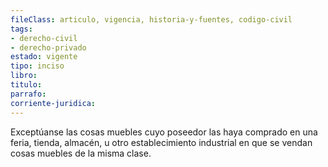 ```yaml
---
fileClass: articulo, vigencia, historia-y-fuentes, codigo-civil
tags:
- derecho-civil
- derecho-privado
estado: vigente
tipo: inciso
libro:
titulo:
parrafo:
corriente-juridica:
---
```

Exceptúanse las cosas muebles cuyo poseedor las haya comprado en una feria, tienda, almacén, u otro establecimiento industrial en que se vendan cosas muebles de la misma clase.